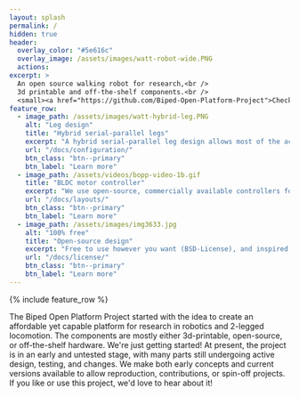 ```yaml
---
layout: splash
permalink: /
hidden: true
header:
  overlay_color: "#5e616c"
  overlay_image: /assets/images/watt-robot-wide.PNG
  actions:
excerpt: >
  An open source walking robot for research,<br />
  3d printable and off-the-shelf components.<br />
  <small><a href="https://github.com/Biped-Open-Platform-Project">Check out our GitHub</a></small>
feature_row:
  - image_path: /assets/images/watt-hybrid-leg.PNG
    alt: "Leg design"
    title: "Hybrid serial-parallel legs"
    excerpt: "A hybrid serial-parallel leg design allows most of the actuators to be placed in the hip, resulting in a lighter structure."
    url: "/docs/configuration/"
    btn_class: "btn--primary"
    btn_label: "Learn more"
  - image_path: /assets/videos/bopp-video-1b.gif
    title: "BLDC motor controller"
    excerpt: "We use open-source, commercially available controllers for brushless motors, designed for legged robotics projects."
    url: "/docs/layouts/"
    btn_class: "btn--primary"
    btn_label: "Learn more"
  - image_path: /assets/images/img3633.jpg
    alt: "100% free"
    title: "Open-source design"
    excerpt: "Free to use however you want (BSD-License), and inspired by other high-quality open-source robotics projects. Affordable build."
    url: "/docs/license/"
    btn_class: "btn--primary"
    btn_label: "Learn more"      
---
```


{% include feature_row %}

The Biped Open Platform Project started with the idea to create an affordable yet capable platform for research in robotics and 2-legged locomotion. The components are mostly either 3d-printable, open-source, or off-the-shelf hardware. We're just getting started! At present, the project is in an early and untested stage, with many parts still undergoing active design, testing, and changes. We make both early concepts and current versions available to allow reproduction, contributions, or spin-off projects. If you like or use this project, we'd love to hear about it!